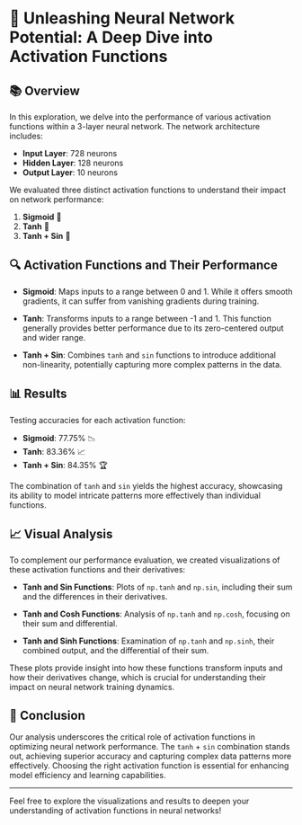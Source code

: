 # 🚀 Unleashing Neural Network Potential: A Deep Dive into Activation Functions

## 📚 Overview

In this exploration, we delve into the performance of various activation functions within a 3-layer neural network. The network architecture includes:

- **Input Layer**: 728 neurons
- **Hidden Layer**: 128 neurons
- **Output Layer**: 10 neurons

We evaluated three distinct activation functions to understand their impact on network performance:

1. **Sigmoid** 🌟
2. **Tanh** 🌟
3. **Tanh + Sin** 🌟

## 🔍 Activation Functions and Their Performance

- **Sigmoid**: Maps inputs to a range between 0 and 1. While it offers smooth gradients, it can suffer from vanishing gradients during training.

- **Tanh**: Transforms inputs to a range between -1 and 1. This function generally provides better performance due to its zero-centered output and wider range.

- **Tanh + Sin**: Combines `tanh` and `sin` functions to introduce additional non-linearity, potentially capturing more complex patterns in the data.

## 📊 Results

Testing accuracies for each activation function:

- **Sigmoid**: 77.75% 📉
- **Tanh**: 83.36% 📈
- **Tanh + Sin**: 84.35% 🏆

The combination of `tanh` and `sin` yields the highest accuracy, showcasing its ability to model intricate patterns more effectively than individual functions.

## 📈 Visual Analysis

To complement our performance evaluation, we created visualizations of these activation functions and their derivatives:

- **Tanh and Sin Functions**: Plots of `np.tanh` and `np.sin`, including their sum and the differences in their derivatives.

- **Tanh and Cosh Functions**: Analysis of `np.tanh` and `np.cosh`, focusing on their sum and differential.

- **Tanh and Sinh Functions**: Examination of `np.tanh` and `np.sinh`, their combined output, and the differential of their sum.

These plots provide insight into how these functions transform inputs and how their derivatives change, which is crucial for understanding their impact on neural network training dynamics.

## 🧠 Conclusion

Our analysis underscores the critical role of activation functions in optimizing neural network performance. The `tanh` + `sin` combination stands out, achieving superior accuracy and capturing complex data patterns more effectively. Choosing the right activation function is essential for enhancing model efficiency and learning capabilities.

---

Feel free to explore the visualizations and results to deepen your understanding of activation functions in neural networks!
